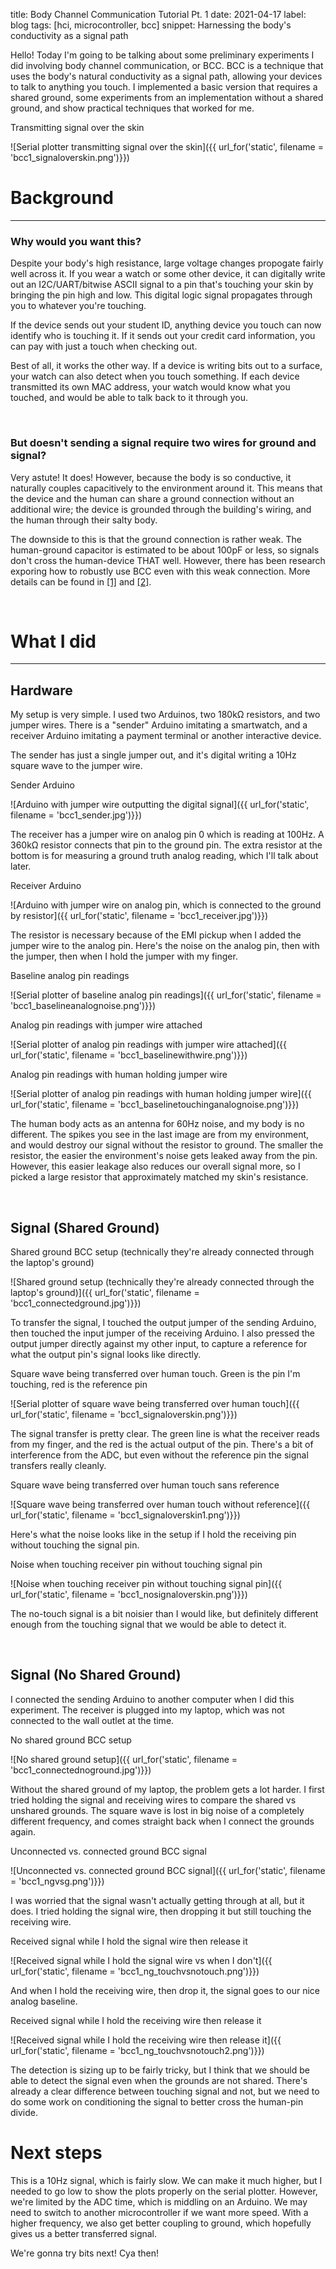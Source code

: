 title: Body Channel Communication Tutorial Pt. 1
date: 2021-04-17
label: blog
tags: [hci, microcontroller, bcc]
snippet: Harnessing the body's conductivity as a signal path

Hello! Today I'm going to be talking about some preliminary experiments I did involving body channel communication, or BCC. BCC is a technique that uses the body's natural conductivity as a signal path, allowing your devices to talk to anything you touch. I implemented a basic version that requires a shared ground, some experiments from an implementation without a shared ground, and show practical techniques that worked for me. 

<p class="caption">Transmitting signal over the skin</p>
![Serial plotter transmitting signal over the skin]({{ url_for('static', filename = 'bcc1_signaloverskin.png')}})


<br>

# Background
<hr>

### Why would you want this?
Despite your body's high resistance, large voltage changes propogate fairly well across it. If you wear a watch or some other device, it can digitally write out an I2C/UART/bitwise ASCII signal to a pin that's touching your skin by bringing the pin high and low. This digital logic signal propagates through you to whatever you're touching. 

If the device sends out your student ID, anything device you touch can now identify who is touching it. If it sends out your credit card information, you can pay with just a touch when checking out.

Best of all, it works the other way. If a device is writing bits out to a surface, your watch can also detect when you touch something. If each device transmitted its own MAC address, your watch would know what you touched, and would be able to talk back to it through you. 

<br>

### But doesn't sending a signal require two wires for ground and signal?
Very astute! It does! However, because the body is so conductive, it naturally couples capacitively to the environment around it. This means that the device and the human can share a ground connection without an additional wire; the device is grounded through the building's wiring, and the human through their salty body.

The downside to this is that the ground connection is rather weak. The human-ground capacitor is estimated to be about 100pF or less, so signals don't cross the human-device THAT well. However, there has been research exporing how to robustly use BCC even with this weak connection. More details can be found in [[1]](http://www.alansonsample.com/publications/docs/2018%20-%20UIST%20-%20Enabling%20Interactive%20Infrastructure%20with%20BCC.pdf) and [[2]](http://www.alansonsample.com/research/BCC.html). 

<br>

# What I did
<hr>

## Hardware
My setup is very simple. I used two Arduinos, two 180kΩ resistors, and two jumper wires. There is a "sender" Arduino imitating a smartwatch, and a receiver Arduino imitating a payment terminal or another interactive device. 

The sender has just a single jumper out, and it's digital writing a 10Hz square wave to the jumper wire.

<p class="caption">Sender Arduino</p>
![Arduino with jumper wire outputting the digital signal]({{ url_for('static', filename = 'bcc1_sender.jpg')}})

The receiver has a jumper wire on analog pin 0 which is reading at 100Hz. A 360kΩ resistor connects that pin to the ground pin. The extra resistor at the bottom is for measuring a ground truth analog reading, which I'll talk about later.

<p class="caption">Receiver Arduino</p>
![Arduino with jumper wire on analog pin, which is connected to the ground by resistor]({{ url_for('static', filename = 'bcc1_receiver.jpg')}})

The resistor is necessary because of the EMI pickup when I added the jumper wire to the analog pin. Here's the noise on the analog pin, then with the jumper, then when I hold the jumper with my finger. 

<p class="caption">Baseline analog pin readings</p>
![Serial plotter of baseline analog pin readings]({{ url_for('static', filename = 'bcc1_baselineanalognoise.png')}})

<p class="caption">Analog pin readings with jumper wire attached</p>
![Serial plotter of analog pin readings with jumper wire attached]({{ url_for('static', filename = 'bcc1_baselinewithwire.png')}})

<p class="caption">Analog pin readings with human holding jumper wire</p>
![Serial plotter of analog pin readings with human holding jumper wire]({{ url_for('static', filename = 'bcc1_baselinetouchinganalognoise.png')}})

The human body acts as an antenna for 60Hz noise, and my body is no different. The spikes you see in the last image are from my environment, and would destroy our signal without the resistor to ground. The smaller the resistor, the easier the environment's noise gets leaked away from the pin. However, this easier leakage also reduces our overall signal more, so I picked a large resistor that approximately matched my skin's resistance. 

<br>

## Signal (Shared Ground)

<p class="caption">Shared ground BCC setup (technically they're already connected through the laptop's ground)</p>
![Shared ground setup (technically they're already connected through the laptop's ground)]({{ url_for('static', filename = 'bcc1_connectedground.jpg')}})

To transfer the signal, I touched the output jumper of the sending Arduino, then touched the input jumper of the receiving Arduino. I also pressed the output jumper directly against my other input, to capture a reference for what the output pin's signal looks like directly. 

<p class="caption">Square wave being transferred over human touch. Green is the pin I'm touching, red is the reference pin</p>
![Serial plotter of square wave being transferred over human touch]({{ url_for('static', filename = 'bcc1_signaloverskin.png')}})

The signal transfer is pretty clear. The green line is what the receiver reads from my finger, and the red is the actual output of the pin. There's a bit of interference from the ADC, but even without the reference pin the signal transfers really cleanly.

<p class="caption">Square wave being transferred over human touch sans reference</p>
![Square wave being transferred over human touch without reference]({{ url_for('static', filename = 'bcc1_signaloverskin1.png')}})

Here's what the noise looks like in the setup if I hold the receiving pin without touching the signal pin. 

<p class="caption">Noise when touching receiver pin without touching signal pin</p>
![Noise when touching receiver pin without touching signal pin]({{ url_for('static', filename = 'bcc1_nosignaloverskin.png')}})

The no-touch signal is a bit noisier than I would like, but definitely different enough from the touching signal that we would be able to detect it. 

<br>

## Signal (No Shared Ground)
I connected the sending Arduino to another computer when I did this experiment. The receiver is plugged into my laptop, which was not connected to the wall outlet at the time.

<p class="caption">No shared ground BCC setup</p>
![No shared ground setup]({{ url_for('static', filename = 'bcc1_connectednoground.jpg')}})

Without the shared ground of my laptop, the problem gets a lot harder. I first tried holding the signal and receiving wires to compare the shared vs unshared grounds. The square wave is lost in big noise of a completely different frequency, and comes straight back when I connect the grounds again.

<p class="caption">Unconnected vs. connected ground BCC signal</p>
![Unconnected vs. connected ground BCC signal]({{ url_for('static', filename = 'bcc1_ngvsg.png')}})

I was worried that the signal wasn't actually getting through at all, but it does. I tried holding the signal wire, then dropping it but still touching the receiving wire. 

<p class="caption">Received signal while I hold the signal wire then release it</p>
![Received signal while I hold the signal wire vs when I don't]({{ url_for('static', filename = 'bcc1_ng_touchvsnotouch.png')}})

And when I hold the receiving wire, then drop it, the signal goes to our nice analog baseline. 

<p class="caption">Received signal while I hold the receiving wire then release it</p>
![Received signal while I hold the receiving wire then release it]({{ url_for('static', filename = 'bcc1_ng_touchvsnotouch2.png')}})

The detection is sizing up to be fairly tricky, but I think that we should be able to detect the signal even when the grounds are not shared. There's already a clear difference between touching signal and not, but we need to do some work on conditioning the signal to better cross the human-pin divide.


# Next steps
This is a 10Hz signal, which is fairly slow. We can make it much higher, but I needed to go low to show the plots properly on the serial plotter. However, we're limited by the ADC time, which is middling on an Arduino. We may need to switch to another microcontroller if we want more speed. With a higher frequency, we also get better coupling to ground, which hopefully gives us a better transferred signal.

We're gonna try bits next! Cya then!